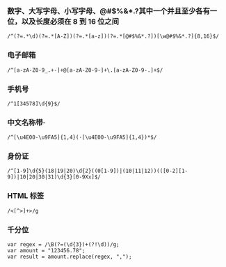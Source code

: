 ### 数字、大写字母、小写字母、@#$%&\*.?其中一个并且至少各有一位，以及长度必须在 8 到 16 位之间

```
/^(?=.*\d)(?=.*[A-Z])(?=.*[a-z])(?=.*[@#$%&*.?])[\w@#$%&*.?]{8,16}$/
```

### 电子邮箱

```
/^[a-zA-Z0-9_.+-]+@[a-zA-Z0-9-]+\.[a-zA-Z0-9-.]+$/
```

### 手机号

```
/^1[34578]\d{9}$/
```

### 中文名称带·

```
/^[\u4E00-\u9FA5]{1,4}(·[\u4E00-\u9FA5]{1,4})*$/
```

### 身份证

```
/^[1-9]\d{5}(18|19|20)\d{2}((0[1-9])|(10|11|12))(([0-2][1-9])|10|20|30|31)\d{3}[0-9Xx]$/
```

### HTML 标签

```
/<[^>]+>/g
```

### 千分位

```
var regex = /\B(?=(\d{3})+(?!\d))/g;
var amount = "123456.78";
var result = amount.replace(regex, ",");
```

